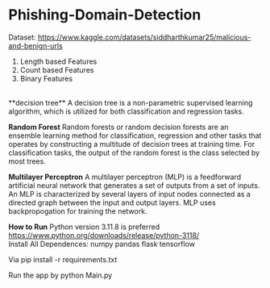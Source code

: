 # Phishing-Domain-Detection
Dataset: https://www.kaggle.com/datasets/siddharthkumar25/malicious-and-benign-urls <br>
1. Length based Features
2. Count based Features
3. Binary Features<br>

<br>
**decision tree**
A decision tree is a non-parametric supervised learning algorithm, which is utilized for both classification and regression tasks.

**Random Forest**
Random forests or random decision forests are an ensemble learning method for classification, regression and other tasks that operates by constructing a multitude of decision trees at training time. For classification tasks, the output of the random forest is the class selected by most trees.

**Multilayer Perceptron**
A multilayer perceptron (MLP) is a feedforward artificial neural network that generates a set of outputs from a set of inputs. An MLP is characterized by several layers of input nodes connected as a directed graph between the input and output layers. MLP uses backpropogation for training the network.


**How to Run**
Python version 3.11.8 is preferred
https://www.python.org/downloads/release/python-3118/<br>
Install All Dependences:
numpy
pandas
flask
tensorflow

Via pip install -r requirements.txt <br>

Run the app by python Main.py <br>